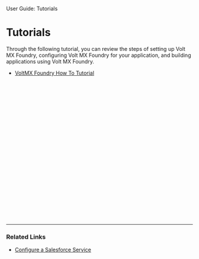                               

User Guide: Tutorials

Tutorials
=========

Through the following tutorial, you can review the steps of setting up Volt MX Foundry, configuring Volt MX Foundry for your application, and building applications using Volt MX Foundry.

*   [VoltMX Foundry How To Tutorial](../../../docs/tutorials/voltmxFoundryOverview.md)  
 

<hr style="margin-top:400px;">
<h3>Related Links</h3>
<ul>
<li>
<a href="../../../../Iris/iris_user_guide/Content/Sfdc_service.html">Configure a Salesforce Service</a>
</li>
</ul>









